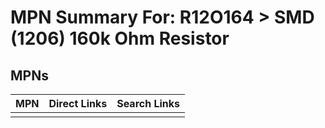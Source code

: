 



# MPN Summary For: R12O164 > SMD (1206) 160k Ohm Resistor

## MPNs
  

|MPN|Direct Links|Search Links|
| :--- | :--- | :--- |
||||
